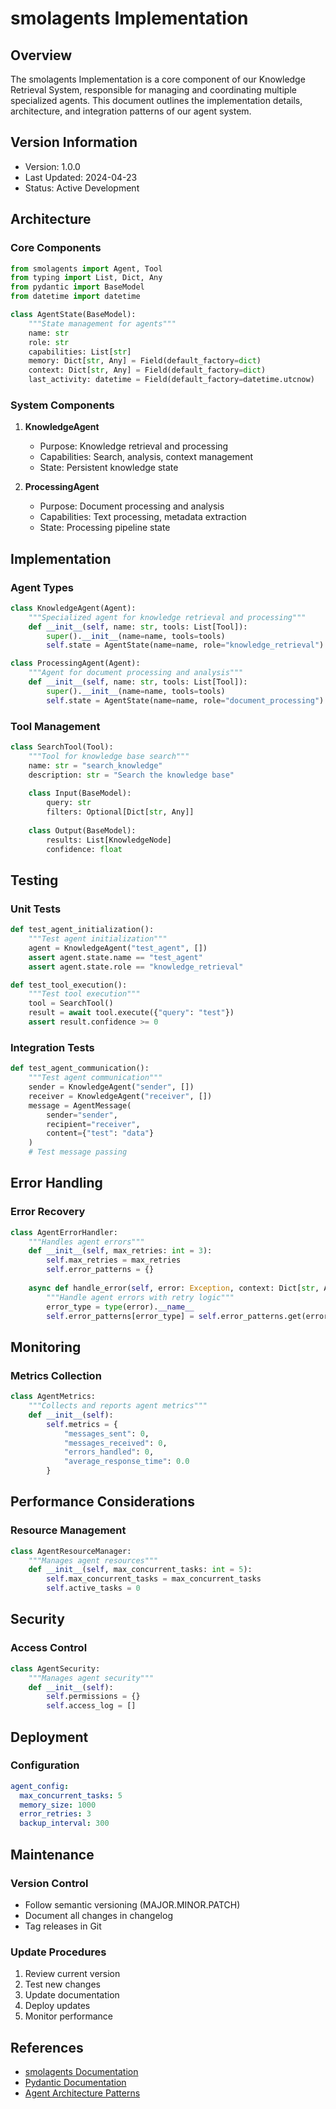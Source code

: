 # smolagents Implementation

## Overview
The smolagents Implementation is a core component of our Knowledge Retrieval System, responsible for managing and coordinating multiple specialized agents. This document outlines the implementation details, architecture, and integration patterns of our agent system.

## Version Information
- Version: 1.0.0
- Last Updated: 2024-04-23
- Status: Active Development

## Architecture

### Core Components
```python
from smolagents import Agent, Tool
from typing import List, Dict, Any
from pydantic import BaseModel
from datetime import datetime

class AgentState(BaseModel):
    """State management for agents"""
    name: str
    role: str
    capabilities: List[str]
    memory: Dict[str, Any] = Field(default_factory=dict)
    context: Dict[str, Any] = Field(default_factory=dict)
    last_activity: datetime = Field(default_factory=datetime.utcnow)
```

### System Components
1. **KnowledgeAgent**
   - Purpose: Knowledge retrieval and processing
   - Capabilities: Search, analysis, context management
   - State: Persistent knowledge state

2. **ProcessingAgent**
   - Purpose: Document processing and analysis
   - Capabilities: Text processing, metadata extraction
   - State: Processing pipeline state

## Implementation

### Agent Types
```python
class KnowledgeAgent(Agent):
    """Specialized agent for knowledge retrieval and processing"""
    def __init__(self, name: str, tools: List[Tool]):
        super().__init__(name=name, tools=tools)
        self.state = AgentState(name=name, role="knowledge_retrieval")

class ProcessingAgent(Agent):
    """Agent for document processing and analysis"""
    def __init__(self, name: str, tools: List[Tool]):
        super().__init__(name=name, tools=tools)
        self.state = AgentState(name=name, role="document_processing")
```

### Tool Management
```python
class SearchTool(Tool):
    """Tool for knowledge base search"""
    name: str = "search_knowledge"
    description: str = "Search the knowledge base"
    
    class Input(BaseModel):
        query: str
        filters: Optional[Dict[str, Any]]
    
    class Output(BaseModel):
        results: List[KnowledgeNode]
        confidence: float
```

## Testing

### Unit Tests
```python
def test_agent_initialization():
    """Test agent initialization"""
    agent = KnowledgeAgent("test_agent", [])
    assert agent.state.name == "test_agent"
    assert agent.state.role == "knowledge_retrieval"

def test_tool_execution():
    """Test tool execution"""
    tool = SearchTool()
    result = await tool.execute({"query": "test"})
    assert result.confidence >= 0
```

### Integration Tests
```python
def test_agent_communication():
    """Test agent communication"""
    sender = KnowledgeAgent("sender", [])
    receiver = KnowledgeAgent("receiver", [])
    message = AgentMessage(
        sender="sender",
        recipient="receiver",
        content={"test": "data"}
    )
    # Test message passing
```

## Error Handling

### Error Recovery
```python
class AgentErrorHandler:
    """Handles agent errors"""
    def __init__(self, max_retries: int = 3):
        self.max_retries = max_retries
        self.error_patterns = {}
    
    async def handle_error(self, error: Exception, context: Dict[str, Any]) -> Any:
        """Handle agent errors with retry logic"""
        error_type = type(error).__name__
        self.error_patterns[error_type] = self.error_patterns.get(error_type, 0) + 1
```

## Monitoring

### Metrics Collection
```python
class AgentMetrics:
    """Collects and reports agent metrics"""
    def __init__(self):
        self.metrics = {
            "messages_sent": 0,
            "messages_received": 0,
            "errors_handled": 0,
            "average_response_time": 0.0
        }
```

## Performance Considerations

### Resource Management
```python
class AgentResourceManager:
    """Manages agent resources"""
    def __init__(self, max_concurrent_tasks: int = 5):
        self.max_concurrent_tasks = max_concurrent_tasks
        self.active_tasks = 0
```

## Security

### Access Control
```python
class AgentSecurity:
    """Manages agent security"""
    def __init__(self):
        self.permissions = {}
        self.access_log = []
```

## Deployment

### Configuration
```yaml
agent_config:
  max_concurrent_tasks: 5
  memory_size: 1000
  error_retries: 3
  backup_interval: 300
```

## Maintenance

### Version Control
- Follow semantic versioning (MAJOR.MINOR.PATCH)
- Document all changes in changelog
- Tag releases in Git

### Update Procedures
1. Review current version
2. Test new changes
3. Update documentation
4. Deploy updates
5. Monitor performance

## References
- [smolagents Documentation](https://github.com/smolagents/smolagents)
- [Pydantic Documentation](https://docs.pydantic.dev/)
- [Agent Architecture Patterns](https://patterns.arcitura.com/cloud-computing-patterns/patterns/agent) 